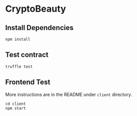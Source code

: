 # CryptoBeauty

## Install Dependencies

```
npm install
```

## Test contract

```
truffle test
```

## Frontend Test

More instructions are in the README under `client` directory.

```
cd client
npm start
```
